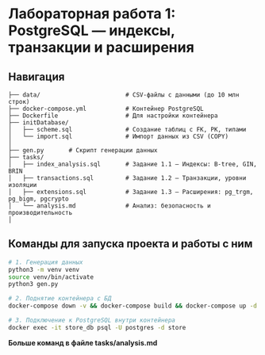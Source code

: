 # Лабораторная работа 1: PostgreSQL — индексы, транзакции и расширения

## Навигация

```
├── data/                        # CSV-файлы с данными (до 10 млн строк)
├── docker-compose.yml           # Контейнер PostgreSQL
├── Dockerfile                   # Для настройки контейнера
├── initDatabase/
│   ├── scheme.sql               # Создание таблиц с FK, PK, типами
│   └── import.sql               # Импорт данных из CSV (COPY)
│   
├── gen.py       # Скрипт генерации данных
├── tasks/
│   ├── index_analysis.sql       # Задание 1.1 — Индексы: B-tree, GIN, BRIN
│   ├── transactions.sql         # Задание 1.2 — Транзакции, уровни изоляции
│   ├── extensions.sql           # Задание 1.3 — Расширения: pg_trgm, pg_bigm, pgcrypto
│   └── analysis.md              # Анализ: безопасность и производительность
│   
```

## Команды для запуска проекта и работы с ним

```bash
# 1. Генерация данных
python3 -m venv venv
source venv/bin/activate
python3 gen.py

# 2. Поднятие контейнера с БД
docker-compose down -v && docker-compose build && docker-compose up -d

# 3. Подключение к PostgreSQL внутри контейнера
docker exec -it store_db psql -U postgres -d store

```
**Больше команд в файле tasks/analysis.md**

